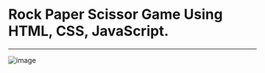 # Rock Paper Scissor Game Using HTML, CSS, JavaScript.

---

![image](https://github.com/user-attachments/assets/4ffbff2e-000b-41f1-b2c6-ab0f67cce927)
